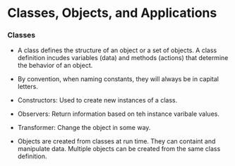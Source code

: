 # Classes, Objects, and Applications

### Classes 

* A class defines the structure of an object or a set of objects. A class definition incudes variables (data) and methods (actions) that determine the behavior of an object. 

* By convention, when naming constants, they will always be in capital letters. 

*  Constructors: Used to create new instances of a class.

* Observers: Return information based on teh instance varibale values.

* Transformer: Change the object in some way.

* Objects are created from classes at run time. They can containt and manipulate data. Multiple objects can be created from the same class definition. 

